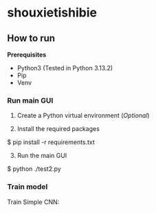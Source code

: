 # shouxietishibie
## How to run

**Prerequisites**

- Python3 (Tested in Python 3.13.2)
- Pip
- Venv

### Run main GUI

1. Create a Python virtual environment (*Optional*)


2. Install the required packages


$ pip install -r requirements.txt


3. Run the main GUI 


$ python ./test2.py



### Train model

Train Simple CNN:





